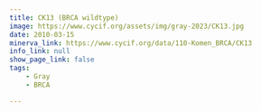 ```yaml
---
title: CK13 (BRCA wildtype)
image: https://www.cycif.org/assets/img/gray-2023/CK13.jpg
date: 2010-03-15
minerva_link: https://www.cycif.org/data/110-Komen_BRCA/CK13
info_link: null
show_page_link: false
tags:
    - Gray
    - BRCA

---
```

